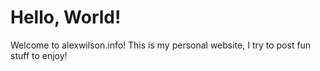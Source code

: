 # Hello, World!
Welcome to alexwilson.info! This is my personal website, I try to post fun stuff to enjoy!